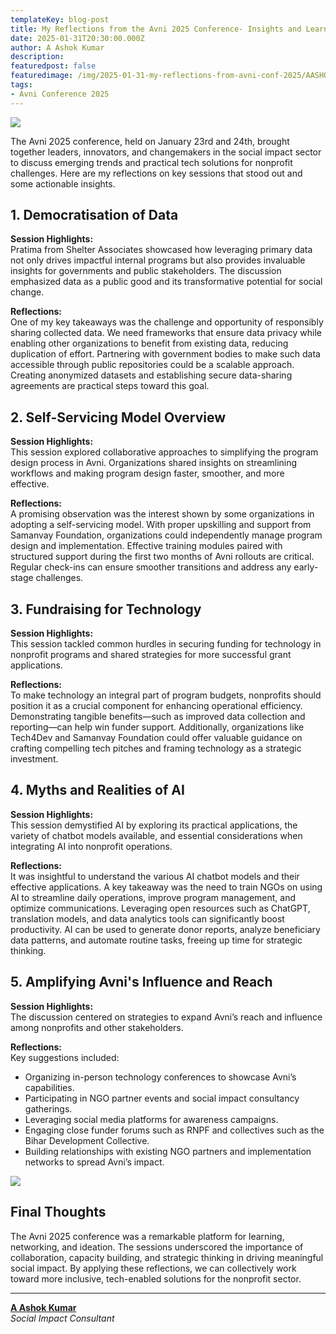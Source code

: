 ```yaml
---
templateKey: blog-post
title: My Reflections from the Avni 2025 Conference- Insights and Learnings
date: 2025-01-31T20:30:00.000Z
author: A Ashok Kumar
description:
featuredpost: false
featuredimage: /img/2025-01-31-my-reflections-from-avni-conf-2025/AASHOKPOST.webp
tags:
- Avni Conference 2025
---
```


<div style="width: 70%">
    <img src="/img/2025-01-31-my-reflections-from-avni-conf-2025/AASHOKPOST.webp">
</div>

The Avni 2025 conference, held on January 23rd and 24th, brought together leaders, innovators, and changemakers in the social impact sector to discuss emerging trends and practical tech solutions for nonprofit challenges. Here are my reflections on key sessions that stood out and some actionable insights.

## 1. Democratisation of Data  

**Session Highlights:**  
Pratima from Shelter Associates showcased how leveraging primary data not only drives impactful internal programs but also provides invaluable insights for governments and public stakeholders. The discussion emphasized data as a public good and its transformative potential for social change.  

**Reflections:**  
One of my key takeaways was the challenge and opportunity of responsibly sharing collected data. We need frameworks that ensure data privacy while enabling other organizations to benefit from existing data, reducing duplication of effort. Partnering with government bodies to make such data accessible through public repositories could be a scalable approach. Creating anonymized datasets and establishing secure data-sharing agreements are practical steps toward this goal.  

## 2. Self-Servicing Model Overview  

**Session Highlights:**  
This session explored collaborative approaches to simplifying the program design process in Avni. Organizations shared insights on streamlining workflows and making program design faster, smoother, and more effective.  

**Reflections:**  
A promising observation was the interest shown by some organizations in adopting a self-servicing model. With proper upskilling and support from Samanvay Foundation, organizations could independently manage program design and implementation. Effective training modules paired with structured support during the first two months of Avni rollouts are critical. Regular check-ins can ensure smoother transitions and address any early-stage challenges.  

## 3. Fundraising for Technology  

**Session Highlights:**  
This session tackled common hurdles in securing funding for technology in nonprofit programs and shared strategies for more successful grant applications.  

**Reflections:**  
To make technology an integral part of program budgets, nonprofits should position it as a crucial component for enhancing operational efficiency. Demonstrating tangible benefits—such as improved data collection and reporting—can help win funder support. Additionally, organizations like Tech4Dev and Samanvay Foundation could offer valuable guidance on crafting compelling tech pitches and framing technology as a strategic investment.  

## 4. Myths and Realities of AI  

**Session Highlights:**  
This session demystified AI by exploring its practical applications, the variety of chatbot models available, and essential considerations when integrating AI into nonprofit operations.  

**Reflections:**  
It was insightful to understand the various AI chatbot models and their effective applications. A key takeaway was the need to train NGOs on using AI to streamline daily operations, improve program management, and optimize communications. Leveraging open resources such as ChatGPT, translation models, and data analytics tools can significantly boost productivity. AI can be used to generate donor reports, analyze beneficiary data patterns, and automate routine tasks, freeing up time for strategic thinking.  

## 5. Amplifying Avni's Influence and Reach  

**Session Highlights:**  
The discussion centered on strategies to expand Avni’s reach and influence among nonprofits and other stakeholders.  

**Reflections:**  
Key suggestions included:  
- Organizing in-person technology conferences to showcase Avni’s capabilities.  
- Participating in NGO partner events and social impact consultancy gatherings.  
- Leveraging social media platforms for awareness campaigns.  
- Engaging close funder forums such as RNPF and collectives such as the Bihar Development Collective.  
- Building relationships with existing NGO partners and implementation networks to spread Avni’s impact.  

<div style="width: 110%">
    <img src="/img/2025-01-31-my-reflections-from-avni-conf-2025/2.webp">
</div><p align="center"><i></i></p>

## Final Thoughts  

The Avni 2025 conference was a remarkable platform for learning, networking, and ideation. The sessions underscored the importance of collaboration, capacity building, and strategic thinking in driving meaningful social impact. By applying these reflections, we can collectively work toward more inclusive, tech-enabled solutions for the nonprofit sector.  


---  

**[A Ashok Kumar](https://www.linkedin.com/in/a-ashok-kumar/)**  
*Social Impact Consultant*  
